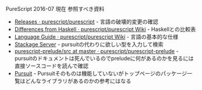 PureScript 2016-07 現在 参照すべき資料

* [Releases · purescript/purescript](https://github.com/purescript/purescript/releases) - 言語の破壊的変更の確認
* [Differences from Haskell · purescript/purescript Wiki](https://github.com/purescript/purescript/wiki/Differences-from-Haskell) - Haskellとの比較表
* [Language Guide · purescript/purescript Wiki](https://github.com/purescript/purescript/wiki/Language-Guide) - 言語の基本的な仕様
* [Stackage Server](https://www.stackage.org/) - pursuitの代わりに欲しい型を入力して検索
* [purescript-prelude/src at master · purescript/purescript-prelude](https://github.com/purescript/purescript-prelude/tree/master/src) - pursuitのドキュメントは死んでいるのでpreludeに何があるのかを見るには直接ソースコードを読んで確認
* [Pursuit](https://pursuit.purescript.org/) - Pursuitそのものは機能していないがトップページのパッケージ一覧はどんなライブラリがあるのかの参考にはなる
